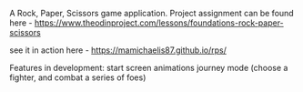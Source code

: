 A Rock, Paper, Scissors game application.  Project assignment can
be found here - https://www.theodinproject.com/lessons/foundations-rock-paper-scissors

see it in action here - https://mamichaelis87.github.io/rps/

Features in development:
  start screen animations
  journey mode (choose a fighter, and combat a series of foes)